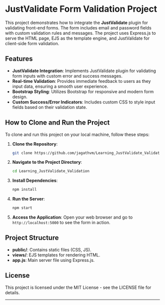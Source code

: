 # JustValidate Form Validation Project

This project demonstrates how to integrate the **JustValidate** plugin for validating front-end forms. The form includes email and password fields with custom validation rules and messages. The project uses Express.js to serve the HTML page, EJS as the template engine, and JustValidate for client-side form validation.

## Features

- **JustValidate Integration**: Implements JustValidate plugin for validating form inputs with custom error and success messages.
- **Real-time Validation**: Provides immediate feedback to users as they input data, ensuring a smooth user experience.
- **Bootstrap Styling**: Utilizes Bootstrap for responsive and modern form design.
- **Custom Success/Error Indicators**: Includes custom CSS to style input fields based on their validation state.

## How to Clone and Run the Project

To clone and run this project on your local machine, follow these steps:

1. **Clone the Repository**:
    ```bash
    git clone https://github.com/jagathvm/Learning_JustValidate_Validation.git
    ```
   
2. **Navigate to the Project Directory**:
    ```bash
    cd Learning_JustValidate_Validation
    ```

3. **Install Dependencies**:
    ```bash
    npm install
    ```

4. **Run the Server**:
    ```bash
    npm start
    ```

5. **Access the Application**:
   Open your web browser and go to `http://localhost:5000` to see the form in action.

## Project Structure

- **public/**: Contains static files (CSS, JS).
- **views/**: EJS templates for rendering HTML.
- **app.js**: Main server file using Express.js.

## License

This project is licensed under the MIT License - see the LICENSE file for details.

---
